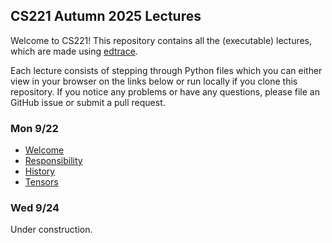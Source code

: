 ## CS221 Autumn 2025 Lectures

Welcome to CS221!  This repository contains all the (executable) lectures,
which are made using [edtrace](https://github.com/percyliang/edtrace).

Each lecture consists of stepping through Python files which you can either
view in your browser on the links below or run locally if you clone this
repository.  If you notice any problems or have any questions, please file an
GitHub issue or submit a pull request.


### Mon 9/22

- [Welcome](https://stanford-cs221.github.io/autumn2025-lectures/?trace=welcome)
- [Responsibility](https://stanford-cs221.github.io/autumn2025-lectures/?trace=responsibility)
- [History](https://stanford-cs221.github.io/autumn2025-lectures/?trace=history)
- [Tensors](https://stanford-cs221.github.io/autumn2025-lectures/?trace=tensors)

### Wed 9/24

Under construction.
